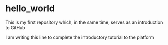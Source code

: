 # hello_world
This is my first repository which, in the same time, serves as an introduction to GitHub

I am writing this line to complete the introductory tutorial to the platform
